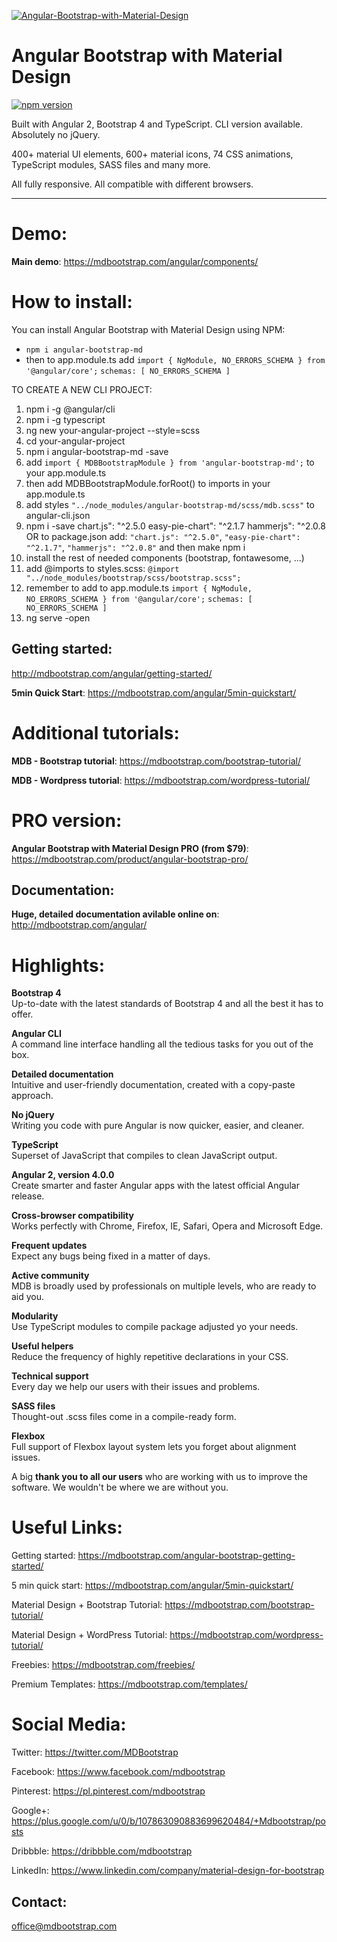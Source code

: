 [![Angular-Bootstrap-with-Material-Design](https://mdbootstrap.com/img/Mockups/MDB-post/angular-about.jpg)](https://mdbootstrap.com/angular/)

# Angular Bootstrap with Material Design

[![npm version](https://badge.fury.io/js/angular-bootstrap-md.svg)](https://badge.fury.io/js/angular-bootstrap-md)

Built with Angular 2, Bootstrap 4 and TypeScript. CLI version available. Absolutely no jQuery.

400+ material UI elements, 600+ material icons, 74 CSS animations, TypeScript modules, SASS files and many more.

All fully responsive. All compatible with different browsers.

__________

# Demo:  
**Main demo**: https://mdbootstrap.com/angular/components/

# How to install:
You can install Angular Bootstrap with Material Design using NPM:
- `npm i angular-bootstrap-md`
- then to app.module.ts add
`import { NgModule, NO_ERRORS_SCHEMA } from '@angular/core';`
`schemas: [ NO_ERRORS_SCHEMA ]`

TO CREATE A NEW CLI PROJECT:
1. npm i -g @angular/cli
2. npm i -g typescript
3. ng new your-angular-project --style=scss
4. cd your-angular-project
5. npm i angular-bootstrap-md -save
6. add `import { MDBBootstrapModule } from 'angular-bootstrap-md';` to your app.module.ts
7. then add MDBBootstrapModule.forRoot() to imports in your app.module.ts
8. add styles `"../node_modules/angular-bootstrap-md/scss/mdb.scss"` to angular-cli.json
9. npm i -save chart.js": "^2.5.0 easy-pie-chart": "^2.1.7 hammerjs": "^2.0.8
OR 
to package.json add:
    `"chart.js": "^2.5.0"`,
    `"easy-pie-chart": "^2.1.7"`,
    `"hammerjs": "^2.0.8"`
    and then make npm i
10. install the rest of needed components (bootstrap, fontawesome, ...)
11. add @imports to styles.scss: 
    `@import  "../node_modules/bootstrap/scss/bootstrap.scss";`
12. remember to add to app.module.ts
`import { NgModule, NO_ERRORS_SCHEMA } from '@angular/core';`
`schemas: [ NO_ERRORS_SCHEMA ]`
13. ng serve -open

## Getting started:

http://mdbootstrap.com/angular/getting-started/

**5min Quick Start**: https://mdbootstrap.com/angular/5min-quickstart/

# Additional tutorials:

**MDB - Bootstrap tutorial**: https://mdbootstrap.com/bootstrap-tutorial/

**MDB - Wordpress tutorial**: https://mdbootstrap.com/wordpress-tutorial/

# PRO version:

**Angular Bootstrap with Material Design PRO (from $79)**: https://mdbootstrap.com/product/angular-bootstrap-pro/  

## Documentation:
**Huge, detailed documentation avilable online on**: http://mdbootstrap.com/angular/

# Highlights:  
**Bootstrap 4**  
Up-to-date with the latest standards of Bootstrap 4 and all the best it has to offer. 

**Angular CLI**  
A command line interface handling all the tedious tasks for you out of the box.

**Detailed documentation**  
Intuitive and user-friendly documentation, created with a copy-paste approach.

**No jQuery**  
Writing you code with pure Angular is now quicker, easier, and cleaner. 

**TypeScript**  
Superset of JavaScript that compiles to clean JavaScript output.  

**Angular 2, version 4.0.0**  
Create smarter and faster Angular apps with the latest official Angular release.  

**Cross-browser compatibility**  
Works perfectly with Chrome, Firefox, IE, Safari, Opera and Microsoft Edge.  

**Frequent updates**  
Expect any bugs being fixed in a matter of days.   

**Active community**  
MDB is broadly used by professionals on multiple levels, who are ready to aid you.

**Modularity**  
Use TypeScript modules to compile package adjusted yo your needs. 

**Useful helpers**  
Reduce the frequency of highly repetitive declarations in your CSS.

**Technical support**  
Every day we help our users with their issues and problems.  

**SASS files**  
Thought-out .scss files come in a compile-ready form.

**Flexbox**  
Full support of Flexbox layout system lets you forget about alignment issues.  


A big **thank you to all our users** who are working with us to improve the software. We wouldn't be where we are without you. 


# Useful Links:  

Getting started: https://mdbootstrap.com/angular-bootstrap-getting-started/  

5 min quick start: https://mdbootstrap.com/angular/5min-quickstart/  

Material Design + Bootstrap Tutorial: https://mdbootstrap.com/bootstrap-tutorial/  

Material Design + WordPress Tutorial: https://mdbootstrap.com/wordpress-tutorial/  

Freebies: https://mdbootstrap.com/freebies/  

Premium Templates: https://mdbootstrap.com/templates/  


# Social Media:  

Twitter: https://twitter.com/MDBootstrap  

Facebook: https://www.facebook.com/mdbootstrap  

Pinterest: https://pl.pinterest.com/mdbootstrap 

Google+: https://plus.google.com/u/0/b/107863090883699620484/+Mdbootstrap/posts  

Dribbble: https://dribbble.com/mdbootstrap

LinkedIn: https://www.linkedin.com/company/material-design-for-bootstrap

## Contact:
office@mdbootstrap.com
